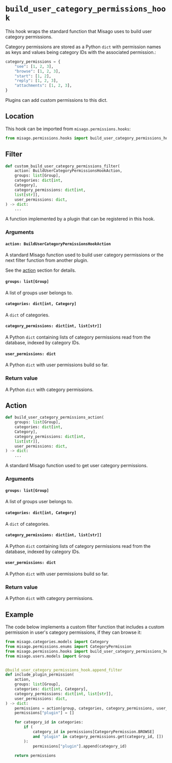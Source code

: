 # `build_user_category_permissions_hook`

This hook wraps the standard function that Misago uses to build user category permissions.

Category permissions are stored as a Python `dict` with permission names as keys and values being category IDs with the associated permission.:

```python
category_permissions = {
    "see": [1, 2, 3],
    "browse": [1, 2, 3],
    "start": [1, 2],
    "reply": [1, 2, 3],
    "attachments": [1, 2, 3],
}
```

Plugins can add custom permissions to this dict.


## Location

This hook can be imported from `misago.permissions.hooks`:

```python
from misago.permissions.hooks import build_user_category_permissions_hook
```


## Filter

```python
def custom_build_user_category_permissions_filter(
    action: BuildUserCategoryPermissionsHookAction,
    groups: list[Group],
    categories: dict[int,
    Category],
    category_permissions: dict[int,
    list[str]],
    user_permissions: dict,
) -> dict:
    ...
```

A function implemented by a plugin that can be registered in this hook.


### Arguments

#### `action: BuildUserCategoryPermissionsHookAction`

A standard Misago function used to build user category permissions or the next filter function from another plugin.

See the [action](#action) section for details.


#### `groups: list[Group]`

A list of groups user belongs to.


#### `categories: dict[int, Category]`

A `dict` of categories.


#### `category_permissions: dict[int, list[str]]`

A Python `dict` containing lists of category permissions read from the database, indexed by category IDs.


#### `user_permissions: dict`

A Python `dict` with user permissions build so far.


### Return value

A Python `dict` with category permissions.


## Action

```python
def build_user_category_permissions_action(
    groups: list[Group],
    categories: dict[int,
    Category],
    category_permissions: dict[int,
    list[str]],
    user_permissions: dict,
) -> dict:
    ...
```

A standard Misago function used to get user category permissions.


### Arguments

#### `groups: list[Group]`

A list of groups user belongs to.


#### `categories: dict[int, Category]`

A `dict` of categories.


#### `category_permissions: dict[int, list[str]]`

A Python `dict` containing lists of category permissions read from the database, indexed by category IDs.


#### `user_permissions: dict`

A Python `dict` with user permissions build so far.


### Return value

A Python `dict` with category permissions.


## Example

The code below implements a custom filter function that includes a custom permission in user's category permissions, if they can browse it:

```python
from misago.categories.models import Category
from misago.permissions.enums import CategoryPermission
from misago.permissions.hooks import build_user_category_permissions_hook
from misago.users.models import Group


@build_user_category_permissions_hook.append_filter
def include_plugin_permission(
    action,
    groups: list[Group],
    categories: dict[int, Category],
    category_permissions: dict[int, list[str]],
    user_permissions: dict,
) -> dict:
    permissions = action(group, categories, category_permissions, user_permissions)
    permissions["plugin"] = []

    for category_id in categories:
        if (
            category_id in permissions[CategoryPermission.BROWSE]
            and "plugin" in category_permissions.get(category_id, [])
        ):
            permissions["plugin"].append(category_id)

    return permissions
```